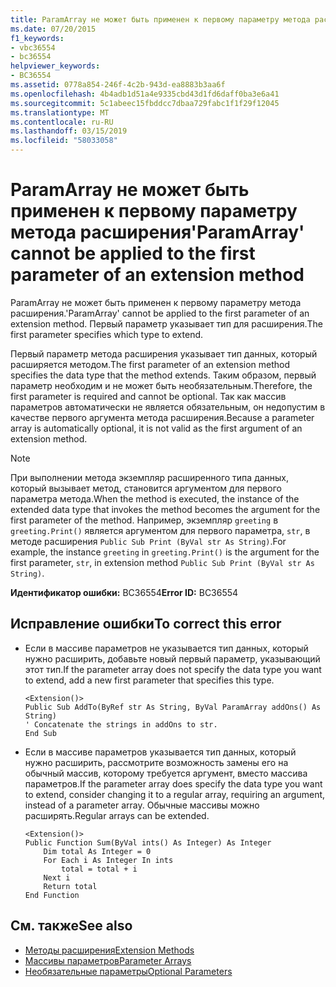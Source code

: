 ```yaml
---
title: ParamArray не может быть применен к первому параметру метода расширения
ms.date: 07/20/2015
f1_keywords:
- vbc36554
- bc36554
helpviewer_keywords:
- BC36554
ms.assetid: 0778a854-246f-4c2b-943d-ea8883b3aa6f
ms.openlocfilehash: 4b4adb1d51a4e9335cbd43d1fd6daff0ba3e6a41
ms.sourcegitcommit: 5c1abeec15fbddcc7dbaa729fabc1f1f29f12045
ms.translationtype: MT
ms.contentlocale: ru-RU
ms.lasthandoff: 03/15/2019
ms.locfileid: "58033058"
---
```

# <a name="paramarray-cannot-be-applied-to-the-first-parameter-of-an-extension-method"></a><span data-ttu-id="c34d3-102">ParamArray не может быть применен к первому параметру метода расширения</span><span class="sxs-lookup"><span data-stu-id="c34d3-102">'ParamArray' cannot be applied to the first parameter of an extension method</span></span>
<span data-ttu-id="c34d3-103">ParamArray не может быть применен к первому параметру метода расширения.</span><span class="sxs-lookup"><span data-stu-id="c34d3-103">'ParamArray' cannot be applied to the first parameter of an extension method.</span></span> <span data-ttu-id="c34d3-104">Первый параметр указывает тип для расширения.</span><span class="sxs-lookup"><span data-stu-id="c34d3-104">The first parameter specifies which type to extend.</span></span>  
  
 <span data-ttu-id="c34d3-105">Первый параметр метода расширения указывает тип данных, который расширяется методом.</span><span class="sxs-lookup"><span data-stu-id="c34d3-105">The first parameter of an extension method specifies the data type that the method extends.</span></span> <span data-ttu-id="c34d3-106">Таким образом, первый параметр необходим и не может быть необязательным.</span><span class="sxs-lookup"><span data-stu-id="c34d3-106">Therefore, the first parameter is required and cannot be optional.</span></span> <span data-ttu-id="c34d3-107">Так как массив параметров автоматически не является обязательным, он недопустим в качестве первого аргумента метода расширения.</span><span class="sxs-lookup"><span data-stu-id="c34d3-107">Because a parameter array is automatically optional, it is not valid as the first argument of an extension method.</span></span>  
  
> [!NOTE]
>  <span data-ttu-id="c34d3-108">При выполнении метода экземпляр расширенного типа данных, который вызывает метод, становится аргументом для первого параметра метода.</span><span class="sxs-lookup"><span data-stu-id="c34d3-108">When the method is executed, the instance of the extended data type that invokes the method becomes the argument for the first parameter of the method.</span></span> <span data-ttu-id="c34d3-109">Например, экземпляр `greeting` в `greeting.Print()` является аргументом для первого параметра, `str`, в методе расширения `Public Sub Print (ByVal str As String)`.</span><span class="sxs-lookup"><span data-stu-id="c34d3-109">For example, the instance `greeting` in `greeting.Print()` is the argument for the first parameter, `str`, in extension method `Public Sub Print (ByVal str As String)`.</span></span>  
  
 <span data-ttu-id="c34d3-110">**Идентификатор ошибки:** BC36554</span><span class="sxs-lookup"><span data-stu-id="c34d3-110">**Error ID:** BC36554</span></span>  
  
## <a name="to-correct-this-error"></a><span data-ttu-id="c34d3-111">Исправление ошибки</span><span class="sxs-lookup"><span data-stu-id="c34d3-111">To correct this error</span></span>  
  
-   <span data-ttu-id="c34d3-112">Если в массиве параметров не указывается тип данных, который нужно расширить, добавьте новый первый параметр, указывающий этот тип.</span><span class="sxs-lookup"><span data-stu-id="c34d3-112">If the parameter array does not specify the data type you want to extend, add a new first parameter that specifies this type.</span></span>  
  
    ```  
    <Extension()>  
    Public Sub AddTo(ByRef str As String, ByVal ParamArray addOns() As String)  
    ' Concatenate the strings in addOns to str.  
    End Sub  
    ```  
  
-   <span data-ttu-id="c34d3-113">Если в массиве параметров указывается тип данных, который нужно расширить, рассмотрите возможность замены его на обычный массив, которому требуется аргумент, вместо массива параметров.</span><span class="sxs-lookup"><span data-stu-id="c34d3-113">If the parameter array does specify the data type you want to extend, consider changing it to a regular array, requiring an argument, instead of a parameter array.</span></span> <span data-ttu-id="c34d3-114">Обычные массивы можно расширять.</span><span class="sxs-lookup"><span data-stu-id="c34d3-114">Regular arrays can be extended.</span></span>  
  
    ```  
    <Extension()>  
    Public Function Sum(ByVal ints() As Integer) As Integer  
        Dim total As Integer = 0  
        For Each i As Integer In ints  
            total = total + i  
        Next i  
        Return total  
    End Function  
    ```  
  
## <a name="see-also"></a><span data-ttu-id="c34d3-115">См. также</span><span class="sxs-lookup"><span data-stu-id="c34d3-115">See also</span></span>

- [<span data-ttu-id="c34d3-116">Методы расширения</span><span class="sxs-lookup"><span data-stu-id="c34d3-116">Extension Methods</span></span>](../../visual-basic/programming-guide/language-features/procedures/extension-methods.md)
- [<span data-ttu-id="c34d3-117">Массивы параметров</span><span class="sxs-lookup"><span data-stu-id="c34d3-117">Parameter Arrays</span></span>](../../visual-basic/programming-guide/language-features/procedures/parameter-arrays.md)
- [<span data-ttu-id="c34d3-118">Необязательные параметры</span><span class="sxs-lookup"><span data-stu-id="c34d3-118">Optional Parameters</span></span>](../../visual-basic/programming-guide/language-features/procedures/optional-parameters.md)
